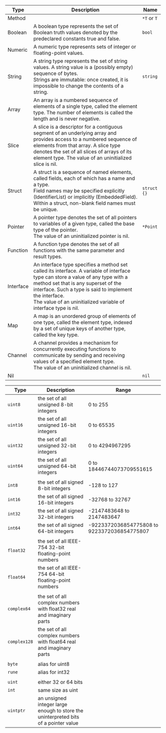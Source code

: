 |   Type    |                                                                                                                                               Description                                                                                                                                                |    Name     |
| --------- | -------------------------------------------------------------------------------------------------------------------------------------------------------------------------------------------------------------------------------------------------------------------------------------------------------- | ----------- |
| Method    |                                                                                                                                                                                                                                                                                                          | `*T` or `T` |
| Boolean   | A boolean type represents the set of Boolean truth values denoted by the predeclared constants true and false.                                                                                                                                                                                           | `bool`      |
| Numeric   | A numeric type represents sets of integer or floating-point values.                                                                                                                                                                                                                                      |             |
| String    | A string type represents the set of string values. A string value is a (possibly empty) sequence of bytes. <br> Strings are immutable: once created, it is impossible to change the contents of a string.                                                                                                | `string`    |
| Array     | An array is a numbered sequence of elements of a single type, called the element type. The number of elements is called the length and is never negative.                                                                                                                                                |             |
| Slice     | A slice is a descriptor for a contiguous segment of an underlying array and provides access to a numbered sequence of elements from that array. A slice type denotes the set of all slices of arrays of its element type. The value of an uninitialized slice is nil.                                    |             |
| Struct    | A struct is a sequence of named elements, called fields, each of which has a name and a type. <br> Field names may be specified explicitly (IdentifierList) or implicitly (EmbeddedField). Within a struct, non-blank field names must be unique.                                                        | `struct {}` |
| Pointer   | A pointer type denotes the set of all pointers to variables of a given type, called the base type of the pointer. <br> The value of an uninitialized pointer is nil.                                                                                                                                     | `*Point`    |
| Function  | A function type denotes the set of all functions with the same parameter and result types.                                                                                                                                                                                                               |             |
| Interface | An interface type specifies a method set called its interface. A variable of interface type can store a value of any type with a method set that is any superset of the interface. Such a type is said to implement the interface. <br> The value of an uninitialized variable of interface type is nil. |             |
| Map       | A map is an unordered group of elements of one type, called the element type, indexed by a set of unique keys of another type, called the key type.                                                                                                                                                      |             |
| Channel   | A channel provides a mechanism for concurrently executing functions to communicate by sending and receiving values of a specified element type. <br> The value of an uninitialized channel is nil.                                                                                                       |             |
| Nil       |                                                                                                                                                                                                                                                                                                          | `nil`       |


|     Type     |                                     Description                                     |                    Range                    |
| ------------ | ----------------------------------------------------------------------------------- | ------------------------------------------- |
| `uint8`      | the set of all unsigned  8-bit integers                                             | 0 to 255                                    |
| `uint16`     | the set of all unsigned 16-bit integers                                             | 0 to 65535                                  |
| `uint32`     | the set of all unsigned 32-bit integers                                             | 0 to 4294967295                             |
| `uint64`     | the set of all unsigned 64-bit integers                                             | 0 to 18446744073709551615                   |
|              |                                                                                     |                                             |
| `int8`       | the set of all signed  8-bit integers                                               | -128 to 127                                 |
| `int16`      | the set of all signed 16-bit integers                                               | -32768 to 32767                             |
| `int32`      | the set of all signed 32-bit integers                                               | -2147483648 to 2147483647                   |
| `int64`      | the set of all signed 64-bit integers                                               | -9223372036854775808 to 9223372036854775807 |
|              |                                                                                     |                                             |
| `float32`    | the set of all IEEE-754 32-bit floating-point numbers                               |                                             |
| `float64`    | the set of all IEEE-754 64-bit floating-point numbers                               |                                             |
|              |                                                                                     |                                             |
| `complex64`  | the set of all complex numbers with float32 real and imaginary parts                |                                             |
| `complex128` | the set of all complex numbers with float64 real and imaginary parts                |                                             |
|              |                                                                                     |                                             |
| `byte`       | alias for uint8                                                                     |                                             |
| `rune`       | alias for int32                                                                     |                                             |
|              |                                                                                     |                                             |
| `uint`       | either 32 or 64 bits                                                                |                                             |
| `int`        | same size as uint                                                                   |                                             |
| `uintptr`    | an unsigned integer large enough to store the uninterpreted bits of a pointer value |                                             |
